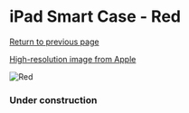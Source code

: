 # iPad Smart Case - Red

[Return to previous page](/ipad_2)

[High-resolution image from Apple](https://store.storeimages.cdn-apple.com/8756/as-images.apple.com/is/MD579?wid=4500&hei=4500&fmt=png)

<div style="width: 384px"><img src="/everypreview/MD579.png" alt="Red"></div>

### Under construction

